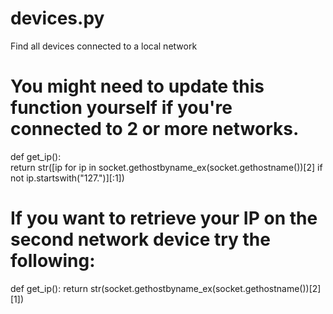 devices.py
==========

Find all devices connected to a local network

# You might need to update this function yourself if you're connected to 2 or more networks.
def get_ip():    
    return str([ip for ip in socket.gethostbyname_ex(socket.gethostname())[2] if not ip.startswith("127.")][:1])
    

# If you want to retrieve your IP on the second network device try the following:
def get_ip(): 
    return str(socket.gethostbyname_ex(socket.gethostname())[2][1])
    
